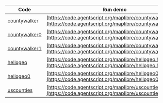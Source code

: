 Code    | Run demo
------- | ------
[countywalker](https://github.com/backspaces/agentscript/tree/master/maplibre/countywalker.html#L1) | [https://code.agentscript.org/maplibre/countywalker.html](https://code.agentscript.org/maplibre/countywalker.html)
[countywalker0](https://github.com/backspaces/agentscript/tree/master/maplibre/countywalker0.html#L1) | [https://code.agentscript.org/maplibre/countywalker0.html](https://code.agentscript.org/maplibre/countywalker0.html)
[countywalker1](https://github.com/backspaces/agentscript/tree/master/maplibre/countywalker1.html#L1) | [https://code.agentscript.org/maplibre/countywalker1.html](https://code.agentscript.org/maplibre/countywalker1.html)
[hellogeo](https://github.com/backspaces/agentscript/tree/master/maplibre/hellogeo.html#L1) | [https://code.agentscript.org/maplibre/hellogeo.html](https://code.agentscript.org/maplibre/hellogeo.html)
[hellogeo0](https://github.com/backspaces/agentscript/tree/master/maplibre/hellogeo0.html#L1) | [https://code.agentscript.org/maplibre/hellogeo0.html](https://code.agentscript.org/maplibre/hellogeo0.html)
[uscounties](https://github.com/backspaces/agentscript/tree/master/maplibre/uscounties.html#L1) | [https://code.agentscript.org/maplibre/uscounties.html](https://code.agentscript.org/maplibre/uscounties.html)
